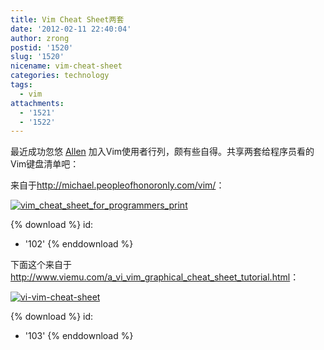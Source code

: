 ```yaml
---
title: Vim Cheat Sheet两套
date: '2012-02-11 22:40:04'
author: zrong
postid: '1520'
slug: '1520'
nicename: vim-cheat-sheet
categories: technology
tags:
  - vim
attachments:
  - '1521'
  - '1522'
---
```


最近成功忽悠 [Allen](http://www.cnblogs.com/yihuiso) 加入Vim使用者行列，颇有些自得。共享两套给程序员看的Vim键盘清单吧：

来自于<http://michael.peopleofhonoronly.com/vim/>：<!--more-->

[![](/uploads/2012/02/vim_cheat_sheet_for_programmers_print.png "vim_cheat_sheet_for_programmers_print")](/uploads/2012/02/vim_cheat_sheet_for_programmers_print.png)

{% download %}
id:
  - '102'
{% enddownload %}

下面这个来自于<http://www.viemu.com/a_vi_vim_graphical_cheat_sheet_tutorial.html>：

[![](/uploads/2012/02/vi-vim-cheat-sheet.png "vi-vim-cheat-sheet")](/uploads/2012/02/vi-vim-cheat-sheet.png)

{% download %}
id:
  - '103'
{% enddownload %}

